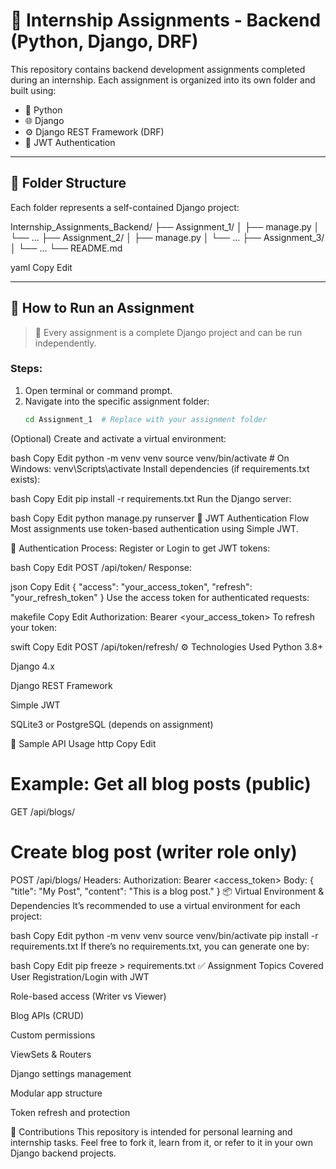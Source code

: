 # 🧠 Internship Assignments - Backend (Python, Django, DRF)

This repository contains backend development assignments completed during an internship. Each assignment is organized into its own folder and built using:

- 🐍 Python
- 🌐 Django
- ⚙️ Django REST Framework (DRF)
- 🔐 JWT Authentication

---

## 📂 Folder Structure

Each folder represents a self-contained Django project:

Internship_Assignments_Backend/
├── Assignment_1/
│ ├── manage.py
│ └── ...
├── Assignment_2/
│ ├── manage.py
│ └── ...
├── Assignment_3/
│ └── ...
└── README.md

yaml
Copy
Edit

---

## 🚀 How to Run an Assignment

> 📝 Every assignment is a complete Django project and can be run independently.

### Steps:

1. Open terminal or command prompt.
2. Navigate into the specific assignment folder:
   ```bash
   cd Assignment_1  # Replace with your assignment folder
(Optional) Create and activate a virtual environment:

bash
Copy
Edit
python -m venv venv
source venv/bin/activate   # On Windows: venv\Scripts\activate
Install dependencies (if requirements.txt exists):

bash
Copy
Edit
pip install -r requirements.txt
Run the Django server:

bash
Copy
Edit
python manage.py runserver
🔐 JWT Authentication Flow
Most assignments use token-based authentication using Simple JWT.

🧾 Authentication Process:
Register or Login to get JWT tokens:

bash
Copy
Edit
POST /api/token/
Response:

json
Copy
Edit
{
  "access": "your_access_token",
  "refresh": "your_refresh_token"
}
Use the access token for authenticated requests:

makefile
Copy
Edit
Authorization: Bearer <your_access_token>
To refresh your token:

swift
Copy
Edit
POST /api/token/refresh/
⚙️ Technologies Used
Python 3.8+

Django 4.x

Django REST Framework

Simple JWT

SQLite3 or PostgreSQL (depends on assignment)

🧪 Sample API Usage
http
Copy
Edit
# Example: Get all blog posts (public)
GET /api/blogs/

# Create blog post (writer role only)
POST /api/blogs/
Headers:
  Authorization: Bearer <access_token>
Body:
  {
    "title": "My Post",
    "content": "This is a blog post."
  }
📦 Virtual Environment & Dependencies
It’s recommended to use a virtual environment for each project:

bash
Copy
Edit
python -m venv venv
source venv/bin/activate
pip install -r requirements.txt
If there’s no requirements.txt, you can generate one by:

bash
Copy
Edit
pip freeze > requirements.txt
✅ Assignment Topics Covered
User Registration/Login with JWT

Role-based access (Writer vs Viewer)

Blog APIs (CRUD)

Custom permissions

ViewSets & Routers

Django settings management

Modular app structure

Token refresh and protection

🤝 Contributions
This repository is intended for personal learning and internship tasks. Feel free to fork it, learn from it, or refer to it in your own Django backend projects.
